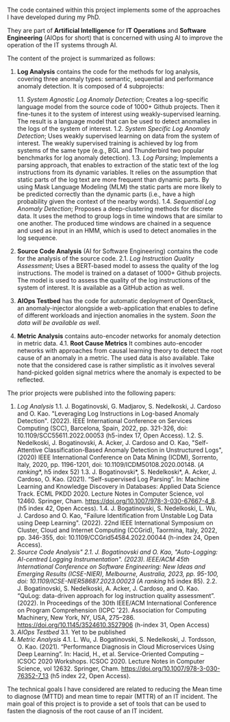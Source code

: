 The code contained within this project implements some of the approaches I have developed during my PhD. 

They are part of **Artificial Intelligence** for **IT Operations** and **Software Engineering** (AIOps for short) that is concerned with using AI to improve the operation of the IT systems through AI.

The content of the project is summarized as follows:
1. **Log Analysis** contains the code for the methods for log analysis, covering three anomaly types: semantic, sequential and performance anomaly detection. It is composed of 4 subprojects:

    1.1. *System Agnostic Log Anomaly Detection*; Creates a log-specific language model from the source code of 1000+ Github projects. Then it fine-tunes it to the system of interest using weakly-supervised learning. The result is a language model that can be used to detect anomalies in the logs of the system of interest. 
    1.2. *System Specific Log Anomaly Detection*; Uses weakly supervised learning on data from the system of interest. The weakly supervised training is achieved by log from systems of the same type (e.g., BGL and Thunderbird two popular benchmarks for log anomaly detection). 
    1.3. *Log Parsing*; Implements a parsing approach, that enables to extraction of the static text of the log instructions from its dynamic variables. It relies on the assumption that static parts of the log text are more frequent than dynamic parts. By using Mask Language Modeling (MLM) the static parts are more likely to be predicted correctly than the dynamic parts (i.e., have a high probability given the context of the nearby words).
    1.4. *Sequential Log Anomaly Detection*; Proposes a deep-clustering methods for discrete data. It uses the method to group logs in time windows that
    are similar to one another. The produced time windows are chained in a sequence and used as input in an HMM, which is used to detect anomalies in the log sequence.

2. **Source Code Analysis** (AI for Software Engineering) contains the code for the analysis of the source code. 
    2.1. *Log Instruction Quality Assessment*; Uses a BERT-based model to assess the quality of the log instructions. The model is trained on a dataset of 1000+ Github projects. The model is used to assess the quality of the log instructions of the system of interest. It is available as a GitHub action as well. 

3. **AIOps Testbed** has the code for automatic deployment of OpenStack, an anomaly-injector alongside a web-application that enables to define of different workloads and injection anomalies in the system. *Soon the data will be available as well*.

4. **Metric Analysis** contains auto-encoder networks for anomaly detection in metric data. 
    4.1. **Root Cause Metrics** It combines auto-encoder networks with approaches from causal learning theory to detect the root cause of an anomaly in a metric. The used data is also available. Take note that the considered case is rather simplistic as it involves several hand-picked golden signal metrics where the anomaly is expected to be reflected. 

The prior projects were published into the following papers: 
1. *Log Analysis*
    1.1. J. Bogatinovski, G. Madjarov, S. Nedelkoski, J. Cardoso and O. Kao. "Leveraging Log Instructions in Log-based Anomaly Detection". (2022). IEEE International Conference on Services Computing (SCC), Barcelona, Spain, 2022, pp. 321-326, doi: 10.1109/SCC55611.2022.00053 (h5-index 17, Open Access).
    1.2. S. Nedelkoski, J. Bogatinovski, A. Acker, J. Cardoso and O. Kao, "Self-Attentive Classification-Based Anomaly Detection in Unstructured Logs", (2020) IEEE International Conference on Data Mining (ICDM), Sorrento, Italy, 2020, pp. 1196-1201, doi: 10.1109/ICDM50108.2020.00148. (**A* ranking**, h5 index 52)
    1.3. J. Bogatinovski*, S. Nedelkoski*, A. Acker, J. Cardoso, O. Kao. (2021). “Self-supervised Log Parsing”. In: Machine Learning and Knowledge Discovery in Databases: Applied Data Science Track. ECML PKDD 2020. Lecture Notes in Computer Science, vol 12460. Springer, Cham. https://doi.org/10.1007/978-3-030-67667-4_8. (h5 index 42, Open Access).
    1.4. J. Bogatinovski, S. Nedelkoski, L. Wu, J. Cardoso and O. Kao, "Failure Identification from Unstable Log Data using Deep Learning". (2022). 22nd IEEE International Symposium on Cluster, Cloud and Internet Computing (CCGrid), Taormina, Italy, 2022, pp. 346-355, doi: 10.1109/CCGrid54584.2022.00044 (h-index 24, Open Access).
2. *Source Code Analysis"
    2.1. J. Bogatinovski and O. Kao, "Auto-Logging: AI-centred Logging Instrumentation". (2023). IEEE/ACM 45th International Conference on Software Engineering: New Ideas and Emerging Results (ICSE-NIER), Melbourne, Australia, 2023, pp. 95-100, doi: 10.1109/ICSE-NIER58687.2023.00023 (**A* ranking** h5 index 85). 
    2.2. J. Bogatinovski, S. Nedelkoski, A. Acker, J. Cardoso, and O. Kao. “QuLog: data-driven approach for log instruction quality assessment”. (2022). In Proceedings of the 30th IEEE/ACM International Conference on Program Comprehension (ICPC '22). Association for Computing Machinery, New York, NY, USA, 275–286. https://doi.org/10.1145/3524610.3527906 (h-index 31, Open Access)
3. *AIOps Testbed*
    3.1. Yet to be published
4. *Metric Analysis*
    4.1. L. Wu, J. Bogatinovski, S. Nedelkoski, J. Tordsson, O. Kao. (2021). “Performance Diagnosis in Cloud Microservices Using Deep Learning”. In: Hacid, H., et al. Service-Oriented Computing – ICSOC 2020 Workshops. ICSOC 2020. Lecture Notes in Computer Science, vol 12632. Springer, Cham. https://doi.org/10.1007/978-3-030-76352-7_13 (h5 index 22, Open Access).

The technical goals I have considered are related to reducing the Mean time to diagnose (MTTD) and mean time to repair (MTTR) of an IT incident.
The main goal of this project is to provide a set of tools that can be used to fasten the diagnosis of the root cause of an IT incident.